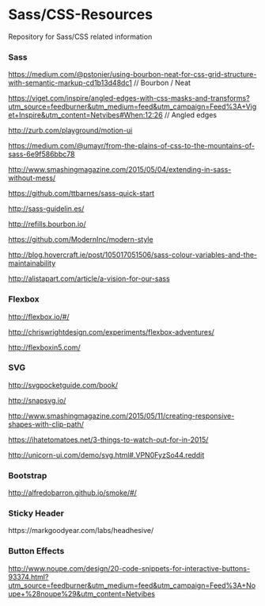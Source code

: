 Sass/CSS-Resources
=============

Repository for Sass/CSS related information

<h3>Sass</h3>

https://medium.com/@pstonier/using-bourbon-neat-for-css-grid-structure-with-semantic-markup-cd1b13d48dc1 // Bourbon / Neat

https://viget.com/inspire/angled-edges-with-css-masks-and-transforms?utm_source=feedburner&utm_medium=feed&utm_campaign=Feed%3A+Viget+Inspire&utm_content=Netvibes#When:12:26   // Angled edges

http://zurb.com/playground/motion-ui

https://medium.com/@umayr/from-the-plains-of-css-to-the-mountains-of-sass-6e9f586bbc78

http://www.smashingmagazine.com/2015/05/04/extending-in-sass-without-mess/

https://github.com/ttbarnes/sass-quick-start

http://sass-guidelin.es/

http://refills.bourbon.io/

https://github.com/ModernInc/modern-style

http://blog.hovercraft.ie/post/105017051506/sass-colour-variables-and-the-maintainability

http://alistapart.com/article/a-vision-for-our-sass

<h3>Flexbox</h3>

http://flexbox.io/#/

http://chriswrightdesign.com/experiments/flexbox-adventures/

http://flexboxin5.com/

<h3>SVG</h3>

http://svgpocketguide.com/book/

http://snapsvg.io/

http://www.smashingmagazine.com/2015/05/11/creating-responsive-shapes-with-clip-path/

https://ihatetomatoes.net/3-things-to-watch-out-for-in-2015/

http://unicorn-ui.com/demo/svg.html#.VPN0FyzSo44.reddit

<h3>Bootstrap</h3>

http://alfredobarron.github.io/smoke/#/

<h3>Sticky Header</h3>
https://markgoodyear.com/labs/headhesive/

<h3>Button Effects</h3>

http://www.noupe.com/design/20-code-snippets-for-interactive-buttons-93374.html?utm_source=feedburner&utm_medium=feed&utm_campaign=Feed%3A+Noupe+%28noupe%29&utm_content=Netvibes
